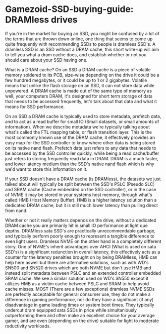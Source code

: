 # Gamezoid-SSD-buying-guide: DRAMless drives
If you're in the market for buying an SSD, you might be confused by a lot of the terms that are thrown down online, one thing that seems to come up quite frequently with recommending SSDs to people is dramless SSD's. A dramless SSD is an SSD without a DRAM cache, this short write-up will aim to tell you what a dram cache does, and establish whether or not you should care about your SSD having one.

What is a DRAM cache? On an SSD a DRAM cache is a piece of volatile memory soldered to its PCB, size-wise depending on the drive it could be a few hundred megabytes, or it could be up to 1 or 2 gigabytes. Volatile means that unlike the flash storage on an SSD, it can not store data while unpowered. A DRAM cache is made out of the same type of memory as well, your computers DRAM, it's designed for short term storage of data that needs to be accessed frequently, let's talk about that data and what it means for SSD performance.

On an SSD a DRAM cache is typically used to store metadata, prefetch data, and to act as a read buffer for small IO (Small datasets, or small amounts of information). When we describe metadata we're typically talking about what's called the FTL mapping table, or flash transition layer. This is the most commonly known use of the DRAM cache, it effectively provides an easy map for the SSD controller to know where other data is being stored on its native nand flash. Prefetch data just refers to any data that needs to be accessed by the SSD controller quickly, while being a read cache/buffer just refers to storing frequently read data in DRAM. DRAM is a much faster, and lower latency medium than the SSD's native nand flash which is why we'd want to store this information on it.

If your SSD doesn't have a DRAM cache (is DRAMless), the datasets we just talked about will typically be split between the SSD's PSLC (Pseudo SLC) and SRAM cache (Cache embedded on the SSD controller), or in the case of NVME it may be stored in your systems host memory, through what's called HMB (Host Memory Buffer). HMB is a higher latency solution than a dedicated DRAM cache, but it is still much lower latency than pulling direct from nand.  

Whether or not it really matters depends on the drive, without a dedicated DRAM cache you are primarily hit in small IO performance at light que depths. DRAMless sata SSD's are practically unrecommendable garbage, and typically perform poorly enough to represent a tangible difference to even light users. Dramless NVME on the other hand is a completely different story. One of NVME's inherit advantages over AHCI (What is used on sata SSD's) is a significant redunction in overall latency, this effectively acts as a counter for the latency penalties brought on by being DRAMless, HMB can help here aswell but there are alternative solutions, such as with WD's SN500 and SN520 drives which are both NVME but don't use HMB and instead split metadata between PSLC and an extended controller embedded SRAM cache. We see a similar solution used on WD's SN550 except it utilizes HMB as a victim cache between PSLC and SRAM to help avoid cache misses. MOST (There are a few exceptions) dramless NVME SSDs are perfectly acceptable for general consumer use, they do not make a difference in gaming performance, nor do they have a significant (if any) disadvantage in game loading times or system boot times. They typically undercut dram equipped sata SSDs in price while simultaniously outperforming them and often make an excellent choice for your average gamer, and are even (depending on the drive) suitable for light to moderate roductivity workloads.

